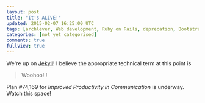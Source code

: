 ```yaml
---
layout: post
title: "It's ALIVE!"
updated: 2015-02-07 16:25:00 UTC
tags: [archlever, Web development, Ruby on Rails, deprecation, Bootstrap, blogging, markup, rails, blog, Ruby, HTML]
categories: [not yet categorised]
comments: true
fullview: true
---
```


We're up on [Jekyll](http://jekyllrb.com/)! I believe the appropriate technical term at this point is

> Woohoo!!!

Plan #74,169 for *Improved Productivity in Communication* is underway. Watch this space!
